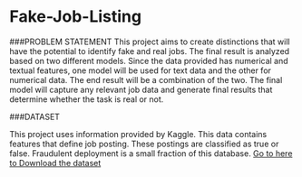 # Fake-Job-Listing

###PROBLEM STATEMENT
This project aims to create distinctions that will have the potential to identify fake and real jobs. The final result is analyzed based on two different models. Since the data provided has numerical and textual features, one model will be used for text data and the other for numerical data. The end result will be a combination of the two. The final model will capture any relevant job data and generate final results that determine whether the task is real or not.

###DATASET

This project uses information provided by Kaggle. This data contains features that define job posting. These postings are classified as true or false. Fraudulent deployment is a small fraction of this database.
[Go to here to Download the dataset](https://www.kaggle.com/shivamb/real-or-fake-fake-jobposting-prediction)

